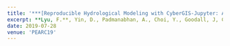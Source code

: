 ```yaml
---
title: '***[Reproducible Hydrological Modeling with CyberGIS-Jupyter: A Case Study on SUMMA](https://dl.acm.org/doi/abs/10.1145/3332186.3333052)***'
excerpt: **Lyu, F.**, Yin, D., Padmanabhan, A., Choi, Y., Goodall, J, Castronova, A., Tarboton, D, Wang, S.(2019). Reproducible Hydrological Modeling with CyberGIS-Jupyter: A Case Study on SUMMA. In Proceedings of the Practice and Experience in Advanced Research Computing on Rise of the Machines (learning) (PEARC '19). Association for Computing Machinery, New York, NY, USA, Article 21, 1–6.
date: 2019-07-28
venue: 'PEARC19'
---
```


